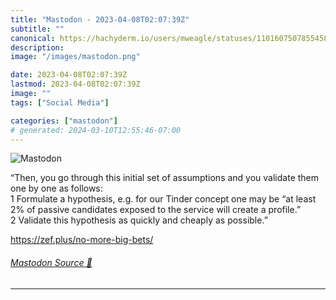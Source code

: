 ```yaml
---
title: "Mastodon - 2023-04-08T02:07:39Z"
subtitle: ""
canonical: https://hachyderm.io/users/mweagle/statuses/110160750785545861
description:
image: "/images/mastodon.png"

date: 2023-04-08T02:07:39Z
lastmod: 2023-04-08T02:07:39Z
image: ""
tags: ["Social Media"]

categories: ["mastodon"]
# generated: 2024-03-10T12:55:46-07:00
---
```

![Mastodon](/images/mastodon.png)

<p>“Then, you go through this initial set of assumptions and you validate them one by one as follows:<br />	1	Formulate a hypothesis, e.g. for our Tinder concept one may be “at least 2% of passive candidates exposed to the service will create a profile.”<br />	2	Validate this hypothesis as quickly and cheaply as possible.”</p><p><a href="https://zef.plus/no-more-big-bets/" target="_blank" rel="nofollow noopener noreferrer" translate="no"><span class="invisible">https://</span><span class="">zef.plus/no-more-big-bets/</span><span class="invisible"></span></a></p>


###### [Mastodon Source 🐘](https://hachyderm.io/@mweagle/110160750785545861)

___
